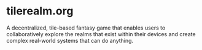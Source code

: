 # tilerealm.org
A decentralized, tile-based fantasy game that enables users to collaboratively explore the realms that exist within their devices and create complex real-world systems that can do anything.
